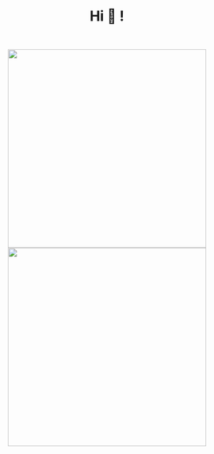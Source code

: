 <h1 align="center">Hi 👋 !</h1>
<br>

<p align = "center">
  <img src = "https://github-readme-stats.vercel.app/api?username=jianxiaoBai&show_icons=true" width = 400>
  <img src = "https://github-readme-streak-stats.herokuapp.com?user=jianxiaoBai" width = 400>
</p>
